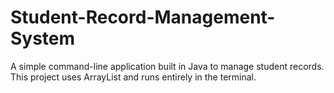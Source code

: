 # Student-Record-Management-System
A simple command-line application built in Java to manage student records. This project uses ArrayList and runs entirely in the terminal.

